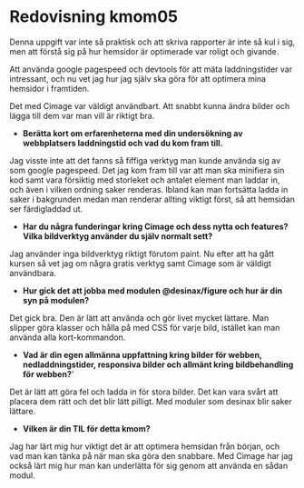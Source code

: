 ---
---
Redovisning kmom05
=========================

Denna uppgift var inte så praktisk och att skriva rapporter är inte så kul i sig, men att förstå sig på hur hemsidor är optimerade var roligt och givande.

Att använda google pagespeed och devtools för att mäta laddningstider var intressant, och nu vet jag hur jag själv ska göra för att optimera mina hemsidor i framtiden.

Det med Cimage var väldigt användbart. Att snabbt kunna ändra bilder och lägga till dem var man vill är riktigt bra.

* **Berätta kort om erfarenheterna med din undersökning av webbplatsers laddningstid och vad du kom fram till.**

Jag visste inte att det fanns så fiffiga verktyg man kunde använda sig av som google pagespeed. Det jag kom fram till var att man ska minifiera sin kod samt vara försiktig med storleket och antalet element man laddar in, och även i vilken ordning saker renderas. Ibland kan man fortsätta ladda in saker i bakgrunden medan man renderar allting viktigt först, så att hemsidan ser färdigladdad ut.

* **Har du några funderingar kring Cimage och dess nytta och features?
Vilka bildverktyg använder du själv normalt sett?**

Jag använder inga bildverktyg riktigt förutom paint. Nu efter att ha gått kursen så vet jag om några gratis verktyg samt Cimage som är väldigt användbara.

* **Hur gick det att jobba med modulen @desinax/figure och hur är din syn på modulen?**

Det gick bra. Den är lätt att använda och gör livet mycket lättare. Man slipper göra klasser och hålla på med CSS för varje bild, istället kan man använda alla kort-kommandon.

* **Vad är din egen allmänna uppfattning kring bilder för webben, nedladdningstider, responsiva bilder och allmänt kring bildbehandling för webben?**'

Det är lätt att göra fel och ladda in för stora bilder. Det kan vara svårt att placera dem rätt och det blir lätt pilligt. Med moduler som desinax blir saker lättare.

* **Vilken är din TIL för detta kmom?**

Jag har lärt mig hur viktigt det är att optimera hemsidan från början, och vad man kan tänka på när man ska göra den snabbare.
Med Cimage har jag också lärt mig hur man kan underlätta för sig genom att använda en sådan modul.
